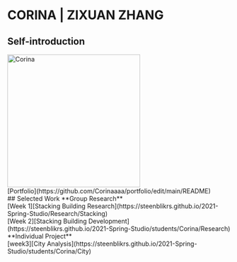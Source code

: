 # CORINA | ZIXUAN ZHANG

## Self-introduction
<img alt="Corina" src="https://github.com/steenblikrs/2021-Spring-Studio/blob/gh-pages/students/Corina/self.gif?raw=true" width="300">
 <br>
 [Portfolio](https://github.com/Corinaaaa/portfolio/edit/main/README)



 <br>
## Selected Work 
**Group Research** <br> 
 [Week 1][Stacking Building Research](https://steenblikrs.github.io/2021-Spring-Studio/Research/Stacking)
 <br>
 [Week 2][Stacking Building Development](https://steenblikrs.github.io/2021-Spring-Studio/students/Corina/Research)
 <br>
**Individual Project** <br>
 [week3][City Analysis](https://steenblikrs.github.io/2021-Spring-Studio/students/Corina/City)
 <br>  
